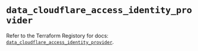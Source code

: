 # `data_cloudflare_access_identity_provider`

Refer to the Terraform Registory for docs: [`data_cloudflare_access_identity_provider`](https://www.terraform.io/docs/providers/cloudflare/d/access_identity_provider).
